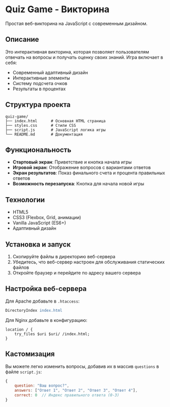 # Quiz Game - Викторина

Простая веб-викторина на JavaScript с современным дизайном.

## Описание

Это интерактивная викторина, которая позволяет пользователям отвечать на вопросы и получать оценку своих знаний. Игра включает в себя:

- Современный адаптивный дизайн
- Интерактивные элементы
- Систему подсчета очков
- Результаты в процентах

## Структура проекта

```
quiz-game/
├── index.html      # Основная HTML страница
├── styles.css      # Стили CSS
├── script.js       # JavaScript логика игры
└── README.md       # Документация
```

## Функциональность

- **Стартовый экран**: Приветствие и кнопка начала игры
- **Игровой экран**: Отображение вопросов с вариантами ответов
- **Экран результатов**: Показ финального счета и процента правильных ответов
- **Возможность перезапуска**: Кнопка для начала новой игры

## Технологии

- HTML5
- CSS3 (Flexbox, Grid, анимации)
- Vanilla JavaScript (ES6+)
- Адаптивный дизайн

## Установка и запуск

1. Скопируйте файлы в директорию веб-сервера
2. Убедитесь, что веб-сервер настроен для обслуживания статических файлов
3. Откройте браузер и перейдите по адресу вашего сервера

## Настройка веб-сервера

Для Apache добавьте в `.htaccess`:
```apache
DirectoryIndex index.html
```

Для Nginx добавьте в конфигурацию:
```nginx
location / {
    try_files $uri $uri/ /index.html;
}
```

## Кастомизация

Вы можете легко изменить вопросы, добавив их в массив `questions` в файле `script.js`:

```javascript
{
    question: "Ваш вопрос?",
    answers: ["Ответ 1", "Ответ 2", "Ответ 3", "Ответ 4"],
    correct: 0  // Индекс правильного ответа (0-3)
}
```
